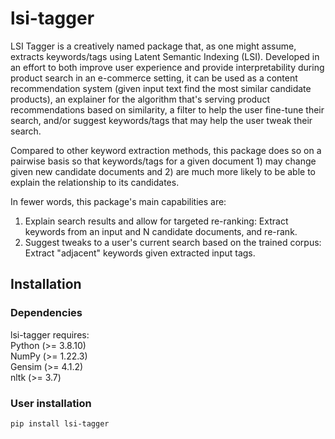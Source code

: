 # lsi-tagger  
LSI Tagger is a creatively named package that, as one might assume, extracts keywords/tags using Latent Semantic Indexing (LSI). Developed in an effort to both improve user experience and provide interpretability during product search in an e-commerce setting, it can be used as a content recommendation system (given input text find the most similar candidate products), an explainer for the algorithm that's serving product recommendations based on similarity, a filter to help the user fine-tune their search, and/or suggest keywords/tags that may help the user tweak their search.  
  
Compared to other keyword extraction methods, this package does so on a pairwise basis so that keywords/tags for a given document 1) may change given new candidate documents and 2) are much more likely to be able to explain the relationship to its candidates.  
  
In fewer words, this package's main capabilities are:  
1) Explain search results and allow for targeted re-ranking: Extract keywords from an input and N candidate documents, and re-rank.
2) Suggest tweaks to a user's current search based on the trained corpus: Extract "adjacent" keywords given extracted input tags.
  
  
## Installation  
### Dependencies  
lsi-tagger requires:  
Python (>= 3.8.10)  
NumPy (>= 1.22.3)  
Gensim (>= 4.1.2)  
nltk (>= 3.7)  
  
### User installation
`pip install lsi-tagger`
